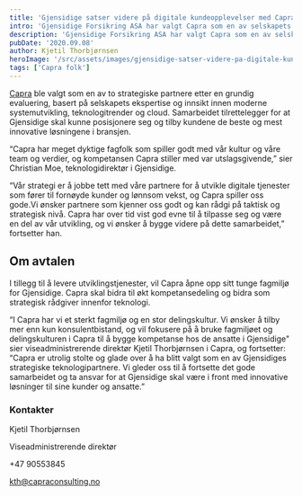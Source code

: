 ```yaml
---
title: 'Gjensidige satser videre på digitale kundeopplevelser med Capra som en av selskapets strategiske samarbeidspartnere'
intro: 'Gjensidige Forsikring ASA har valgt Capra som en av selskapets strategiske teknologipartnere. Over 5 år skal Capra fortsette å åpne sitt tunge fagmiljø for Gjensidige, og sørge for innovative kundeløsninger i toppklasse.'
description: 'Gjensidige Forsikring ASA har valgt Capra som en av selskapets strategiske teknologipartnere. Over 5 år skal Capra fortsette å åpne sitt tunge fagmiljø for Gjensidige, og sørge for innovative kundeløsninger i toppklasse.'
pubDate: '2020.09.08'
author: Kjetil Thorbjørnsen
heroImage: '/src/assets/images/gjensidige-satser-videre-pa-digitale-kundeopplevelser-med-capra-som-en-av-selskapets-strategiske.webp'
tags: ['Capra folk']
---
```


[Capra](https://www.capraconsulting.no/?_ga=2.88397531.1970766327.1707512947-1479161094.1707512947) ble valgt som en av to strategiske partnere etter en grundig evaluering, basert på selskapets ekspertise og innsikt innen moderne systemutvikling, teknologitrender og cloud. Samarbeidet tilrettelegger for at Gjensidige skal kunne posisjonere seg og tilby kundene de beste og mest innovative løsningene i bransjen.

“Capra har meget dyktige fagfolk som spiller godt med vår kultur og våre team og verdier, og kompetansen Capra stiller med var utslagsgivende,” sier Christian Moe, teknologidirektør i Gjensidige.

“Vår strategi er å jobbe tett med våre partnere for å utvikle digitale tjenester som fører til fornøyde kunder og lønnsom vekst, og Capra spiller oss gode.Vi ønsker partnere som kjenner oss godt og kan rådgi på taktisk og strategisk nivå. Capra har over tid vist god evne til å tilpasse seg og være en del av vår utvikling, og vi ønsker å bygge videre på dette samarbeidet,” fortsetter han.

## Om avtalen

I tillegg til å levere utviklingstjenester, vil Capra åpne opp sitt tunge fagmiljø for Gjensidige. Capra skal bidra til økt kompetansedeling og bidra som strategisk rådgiver innenfor teknologi.

“I Capra har vi et sterkt fagmiljø og en stor delingskultur. Vi ønsker å tilby mer enn kun konsulentbistand, og vil fokusere på å bruke fagmiljøet og delingskulturen i Capra til å bygge kompetanse hos de ansatte i Gjensidige" sier viseadministrerende direktør Kjetil Thorbjørnsen i Capra, og fortsetter:
 “Capra er utrolig stolte og glade over å ha blitt valgt som en av Gjensidiges strategiske teknologipartnere. Vi gleder oss til å fortsette det gode samarbeidet og ta ansvar for at Gjensidige skal være i front med innovative løsninger til sine kunder og ansatte.”

### Kontakter

Kjetil Thorbjørnsen

Viseadministrerende direktør

+47 90553845

kth@capraconsulting.no
